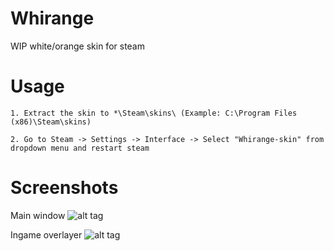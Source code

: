 # Whirange
WIP white/orange skin for steam

# Usage

    1. Extract the skin to *\Steam\skins\ (Example: C:\Program Files (x86)\Steam\skins)

    2. Go to Steam -> Settings -> Interface -> Select "Whirange-skin" from dropdown menu and restart steam


# Screenshots

Main window
![alt tag](https://raw.githubusercontent.com/Mindii/Whirange/master/Img/Whirange_1.png)

Ingame overlayer
![alt tag](https://raw.githubusercontent.com/Mindii/Whirange/master/Img/overlay.png)
